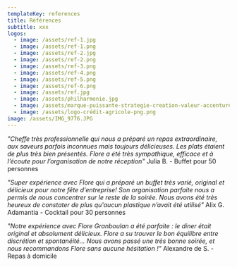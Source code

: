 ```yaml
---
templateKey: references
title: Références
subtitle: xxx
logos:
  - image: /assets/ref-1.jpg
  - image: /assets/ref-1.png
  - image: /assets/ref-2.jpg
  - image: /assets/ref-2.png
  - image: /assets/ref-3.png
  - image: /assets/ref-4.png
  - image: /assets/ref-5.png
  - image: /assets/ref-6.png
  - image: /assets/ref.jpg
  - image: /assets/philharmonie.jpg
  - image: /assets/marque-puissante-strategie-creation-valeur-accenture-201904.jpg
  - image: /assets/logo-crédit-agricole-png.png
image: /assets/IMG_9776.JPG
---
```

*"Cheffe très professionnelle qui nous a préparé un repas extraordinaire, aux saveurs parfois inconnues mais toujours délicieuses. Les plats étaient de plus très bien présentés. Flore a été très sympathique, efficace et à l’écoute pour l’organisation de notre réception"* Julia B. - Buffet pour 50 personnes 

*"Super expérience avec Flore qui a préparé un buffet très varié, original et délicieux pour notre fête d'entreprise! Son organisation parfaite nous a permis de nous concentrer sur le reste de la soirée. Nous avons été très heureux de constater de plus qu'aucun plastique n’avait été utilisé"* Alix G. Adamantia - Cocktail pour 30 personnes

*"Notre expérience avec Flore Granboulan a été parfaite : le diner était original et absolument délicieux. Flore a su trouver le bon équilibre entre discrétion et spontanéité... Nous avons passé une très bonne soirée, et nous recommandons Flore sans aucune hésitation !"* Alexandre de S. - Repas à domicile
